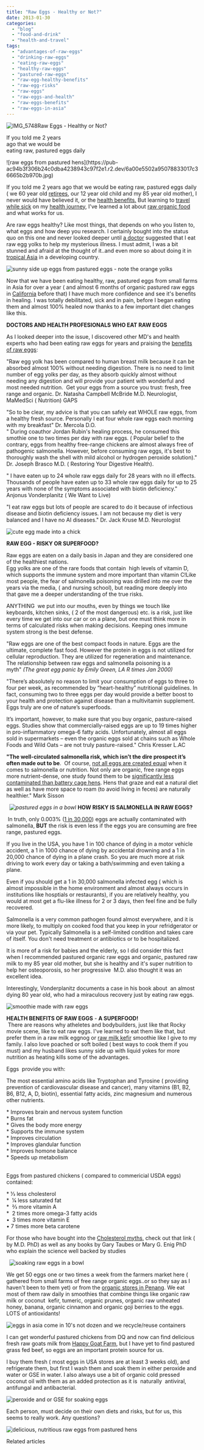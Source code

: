 ```yaml
---
title: "Raw Eggs - Healthy or Not?"
date: 2013-01-30
categories: 
  - "blog"
  - "food-and-drink"
  - "health-and-travel"
tags: 
  - "advantages-of-raw-eggs"
  - "drinking-raw-eggs"
  - "eating-raw-eggs"
  - "healthy-raw-eggs"
  - "pastured-raw-eggs"
  - "raw-egg-healthy-benefits"
  - "raw-egg-risks"
  - "raw-eggs"
  - "raw-eggs-and-health"
  - "raw-eggs-benefits"
  - "raw-eggs-in-asia"
---
```


![IMG_5748](https://pub-ac94b3f306b24c0dba4238943c97f2e1.r2.dev/6a00e5502a95078833017c36665a99970b.jpg)Raw Eggs - Healthy or Not?  
  
If you told me 2 years  
ago that we would be  
eating raw, pastured eggs daily

<!--more--> ![raw eggs from pastured hens](https://pub-ac94b3f306b24c0dba4238943c97f2e1.r2.dev/6a00e5502a95078833017c36665b2b970b.jpg)  
  
If you told me 2 years ago that we would be eating raw, pastured eggs daily ( we 60 year old [retirees](https://pub-ac94b3f306b24c0dba4238943c97f2e1.r2.dev/2010/06/early-retirement-perpetual-travel-radical-early-retirement-with-kids-rtw-family-travel-multiyear.html "retirees and travel"), our 12 year old child and my 85 year old mother), I never would have believed it, or the [health benefits.](http://articles.mercola.com/sites/articles/archive/2011/09/02/why-does-this-commonly-vilified-food-actually-prevent-heart-disease-and-cancer.aspx "health benefits raw eggs") But learning to [travel while sick](https://pub-ac94b3f306b24c0dba4238943c97f2e1.r2.dev/2012/10/traveling-while-sick-or-with-health-medical-challenges.html "travel while sick") on my [health journey](https://pub-ac94b3f306b24c0dba4238943c97f2e1.r2.dev/health-and-travel/ "health journey"), I've learned a lot about [raw organic food](https://pub-ac94b3f306b24c0dba4238943c97f2e1.r2.dev/2012/04/health-organic-raw-foods-and-travel.html "raw organic food and travel") and what works for us.  
  
Are raw eggs healthy? Like most things, that depends on who you listen to, what eggs and how deep you research. I certainly bought into the status quo on this one and never looked deeper until [a doctor](http://www.candidaplan.com/ "Dr, Jeff McCombs") suggested that I eat raw egg yolks to help my mysterious illness. I must admit, I was a bit stunned and afraid at the thought of it..and even more so about doing it in [tropical Asia](https://pub-ac94b3f306b24c0dba4238943c97f2e1.r2.dev/2011/01/tropical-winter-home-in-penang-malaysia-location-indenpendent-digital-nomad-long-term-travel-tips-.html "tropical Asia") in a developing country.  
  
  
![sunny side up eggs from pastured eggs - note the orange yolks](https://pub-ac94b3f306b24c0dba4238943c97f2e1.r2.dev/6a00e5502a95078833017d4094204d970c.jpg)  
  
  
Now that we have been eating healthy, raw, pastured eggs from small farms in Asia for over a year ( and almost 6 months of organic pastured raw eggs in [California](https://pub-ac94b3f306b24c0dba4238943c97f2e1.r2.dev/2012/02/beautiful-capitola-californias-oldest-beach.html "capitola, California") before that) I have much more confidence and see it's benefits in healing. I was totally debilitated, sick and in pain, before I began eating them and almost 100% healed now thanks to a few important diet changes like this.  
  
**DOCTORS AND HEALTH PROFESIONALS WHO EAT RAW EGGS**  
  
As I looked deeper into the issue, I discovered other MD's and health experts who had been eating raw eggs for years and praising the [benefits of raw eggs](http://www.naturalnews.com/022607_raw_foods_eggs.html "benefits of raw eggs"):  
  
"Raw egg yolk has been compared to human breast milk because it can be absorbed almost 100% without needing digestion. There is no need to limit number of egg yolks per day, as they absorb quickly almost without needing any digestion and will provide your patient with wonderful and most needed nutrition.  Get your eggs from a source you trust: fresh, free range and organic. Dr. Natasha Campbell McBride M.D. Neurologist, MaMedSci ( Nutrition) GAPS  
  
"So to be clear, my advice is that you can safely eat WHOLE raw eggs, from a healthy fresh source. Personally I eat four whole raw eggs each morning with my breakfast" Dr. Mercola D.O.  
" During coauthor Jordan Rubin's healing process, he consumed this smothie one to two times per day with raw eggs. ( Popular belief to the contrary, eggs from healthy free-range chickens are almost always free of pathogenic salmonella. However, before consuming raw eggs, it's best to thoroughly wash the shell with mild alcohol or hydrogen peroxide solution)." Dr. Joseph Brasco M.D. ( Restoring Your Digestive Health).  
  
" I have eaten up to 24 whole raw eggs daily for 28 years with no ill effects. Thousands of people have eaten up to 33 whole raw eggs daily for up to 25 years with none of the symptoms associated with biotin deficiency." Anjonus Vonderplanitz ( We Want to Live)  
  
"I eat raw eggs but lots of people are scared to do it because of infectious disease and biotin deficiency issues. I am not because my diet is very balanced and I have no AI diseases." Dr. Jack Kruse M.D. Neurologist  
  
  
![cute egg made into a chick](https://pub-ac94b3f306b24c0dba4238943c97f2e1.r2.dev/6a00e5502a95078833017d409a178a970c.jpg)  
  
**RAW EGG - RISKY OR SUPERFOOD?**  
  
Raw eggs are eaten on a daily basis in Japan and they are considered one of the healthiest nations.  
Egg yolks are one of the rare foods that contain  high levels of vitamin D, which supports the immune system and more important than vitamin C!Like most people, the fear of salmonella poisoning was drilled into me over the years via the media, ( and nursing school), but reading more deeply into that gave me a deeper understanding of the true risks.  
  
ANYTHING  we put into our mouths, even by things we touch like keyboards, kitchen sinks, ( 2 of the most dangerous) etc. is a risk, just like every time we get into our car or on a plane, but one must think more in terms of calculated risks when making decisions. Keeping ones immune system strong is the best defense.   
  
"Raw eggs are one of the best compact foods in nature. Eggs are the ultimate, complete fast food. However the protein in eggs is not utilized for cellular reproduction. They are utilized for regeneration and maintenance. The relationship between raw eggs and salmonella poisoning is a myth" _(The great egg panic by Emily Green, LA R times Jan 2000)_  
  

"There’s absolutely no reason to limit your consumption of eggs to three to four per week, as recommended by “heart-healthy” nutritional guidelines. In fact, consuming two to three eggs per day would provide a better boost to your health and protection against disease than a multivitamin supplement. Eggs truly are one of nature’s superfoods.

It’s important, however, to make sure that you buy organic, pasture-raised eggs. Studies show that commercially-raised eggs are up to 19 times higher in pro-inflammatory omega-6 fatty acids. Unfortunately, almost all eggs sold in supermarkets – even the organic eggs sold at chains such as Whole Foods and Wild Oats – are not truly pasture-raised." Chris Kresser L.AC  
  
  
**"The well-circulated salmonella risk, which isn’t the dire prospect it’s often made out to be**.  Of course, [not all eggs are created equal](http://www.marksdailyapple.com/egg-purchasing-guide/ "Egg Purchasing Guide") when it comes to salmonella or nutrition. Not only are organic, free range eggs more nutrient-dense, one study found them to be [significantly less contaminated than battery cage hens](http://www.worldpoultry.net/news/salmonella-levels-in-poultry-higher-in-battery-eggs-id2162.html " Salmonella levels in poultry higher in battery eggs"). Hens that graze and eat a natural diet as well as have more space to roam (to avoid living in feces) are naturally healthier." Mark Sisson  
  

  _![pastured eggs in a bowl](https://pub-ac94b3f306b24c0dba4238943c97f2e1.r2.dev/6a00e5502a95078833017ee80ef0b4970d.jpg)_ **HOW RISKY IS SALMONELLA IN RAW EGGS?**  
  
 In truth, only 0.003% ([1 in 30,000](http://www.ncbi.nlm.nih.gov/pubmed/12022671?dopt=Abstract "An overview of the Salmonella enteritidis risk assessment for shell eggs and egg products.")) eggs are actually contaminated with salmonella, **BUT** the risk is even less if the eggs you are consuming are free range, pastured eggs.  
  
If you live in the USA, you have 1 in 100 chance of dying in a motor vehicle accident, a 1 in 1000 chance of dying by accidental drowning and a 1 in 20,000 chance of dying in a plane crash. So you are much more at risk driving to work every day or taking a bath/swimming and even taking a plane.  
  
Even if you should get a 1 in 30,000 salmonella infected egg ( which is almost impossible in the home environment and almost always occurs in institutions like hosptials or restaurants), if you are relatively healthy, you would at most get a flu-like illness for 2 or 3 days, then feel fine and be fully recovered.  
  
Salmonella is a very common pathogen found almost everywhere, and it is more likely, to multiply on cooked food that you keep in your refridgerator or via your pet. Typically Salmonella is a self-limited condition and takes care of itself. You don't need treatment or antibiotics or to be hospitalized.  
  
It is more of a risk for babies and the elderly, so I did consider this fact when I recommended pastured organic raw eggs and organic, pastured raw milk to my 85 year old mother, but she is healthy and it's super nutrition to help her osteoporosis, so her progressive  M.D. also thought it was an excellent idea.  
  
Interestingly, Vonderplanitz documents a case in his book about  an almost dying 80 year old, who had a miraculous recovery just by eating raw eggs.  
  
![smoothie made with raw eggs](https://pub-ac94b3f306b24c0dba4238943c97f2e1.r2.dev/6a00e5502a95078833017c366bd37c970b.jpg)  
  
**HEALTH BENEFITS OF RAW EGGS** - **A SUPERFOOD!**  
 There are reasons why atheletes and bodybuilders, just like that Rocky movie scene, like to eat raw eggs. I've learned to eat them like that, but prefer them in a raw milk eggnog or [raw milk kefir](https://pub-ac94b3f306b24c0dba4238943c97f2e1.r2.dev/2012/07/-how-to-make-kefir-easy-goats-milk-or-coconut-milk.html "raw milk kefir") smoothie like I give to my family. I also love poached or soft boiled ( best ways to cook them if you must) and my husband likes sunny side up with liquid yokes for more nutrition as heating kills some of the advantages.  
  
Eggs  provide you with:  
  
The most essential amino acids like Tryptophan and Tyrosine ( providing prevention of cardiovascular disease and cancer), many vitamins (B1, B2, B6, B12, A, D, biotin), essential fatty acids, zinc magnesium and numerous other nutrients.  
  
\* Improves brain and nervous system function  
\* Burns fat  
\* Gives the body more energy  
\* Supports the immune system  
\* Improves circulation  
\* Improves glandular function  
\* Improves homone balance  
\* Speeds up metabolism  
  
   
Eggs from pastured chickens ( compared to commericial USDA eggs) contained:  
  
\* 1⁄3 less cholesterol  
\*  1⁄4 less saturated fat  
\*  2⁄3 more vitamin A  
\*  2 times more omega-3 fatty acids  
•  3 times more vitamin E  
• 7 times more beta carotene  
  
For those who have bought into the [Cholesterol myths](http://www.ravnskov.nu/cholesterol.htm "chloresterol myths"), check out that link ( by M.D. PhD) as well as any books by Gary Taubes or Mary G. Enig PhD who explain the science well backed by studies  

  
  ![soaking raw eggs in a bowl](https://pub-ac94b3f306b24c0dba4238943c97f2e1.r2.dev/6a00e5502a95078833017ee808b73b970d.jpg)  
  
We get 50 eggs one or two times a week from the farmers market here ( gathered from small farms of free range organic eggs..or so they say as I haven't been to them yet) or from the [organic stores in Penang](https://pub-ac94b3f306b24c0dba4238943c97f2e1.r2.dev/2012/08/where-to-buy-organic-food-in-penang.html "organic food stores  in Penang"). We eat most of them raw daily in smoothies that combine things like organic raw milk or coconut  kefir, tumeric, organic prunes, organic raw unheated honey, banana, organic cinnamon and organic goji berries to the eggs. LOTS of antioxidants!  
  
![eggs in asia come in 10's not dozen and we recycle/reuse containers](https://pub-ac94b3f306b24c0dba4238943c97f2e1.r2.dev/6a00e5502a95078833017ee8107929970d.jpg)  
  
  
I can get wonderful pastured chickens from DQ and now can find delicious fresh raw goats milk from [Happy Goat Farm](http://www.happygoats.com.my/ "happy goat farm penang fresh milk"), but I have yet to find pastured grass fed beef, so eggs are an important protein source for us.  
  
I buy them fresh ( most eggs in USA stores are at least 3 weeks old), and refrigerate them, but first I wash them and soak them in either peroxide and water or GSE in water. I also always use a bit of organic cold pressed coconut oil with them as an added protection as it is  naturally  antiviral, antifungal and antibacterial.  
  
![peroxide and or GSE for soaking eggs](https://pub-ac94b3f306b24c0dba4238943c97f2e1.r2.dev/6a00e5502a95078833017c366bc5ea970b.jpg)  
  
Each person, must decide on their own diets and risks, but for us, this seems to really work. Any questions?  
  
![delicious, nutritious raw eggs from pastured hens](https://pub-ac94b3f306b24c0dba4238943c97f2e1.r2.dev/6a00e5502a95078833017d4094ca87970c.jpg)  
  
  
  

Related articles

